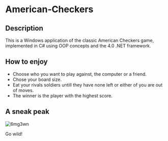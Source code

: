 # American-Checkers

## Description
 
This is a Windows application of the classic American Checkers game, implemented in C# using OOP concepts and the 4.0 .NET framework.

## How to enjoy

- Choose who you want to play against, the computer or a friend.
- Chose your board size.
- Eat your rivals soldiers untill they have none left or either of you are out of moves.
- The winner is the player with the highest score.

## A sneak peak 

![6mg3wn](https://user-images.githubusercontent.com/81686032/178320851-ab6dcd2c-a242-4c9c-b63f-e77b70309d18.gif)


Go wild!

